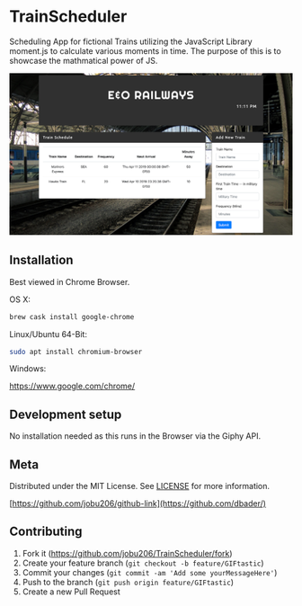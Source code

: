 # TrainScheduler
Scheduling App for fictional Trains utilizing the JavaScript Library moment.js to calculate various moments in time. The purpose of this is to showcase the mathmatical power of JS.

![Screenshot](./assets/images/trainScreenshot.png)

## Installation

Best viewed in Chrome Browser.

OS X:

```sh
brew cask install google-chrome
```

Linux/Ubuntu 64-Bit:

```sh
sudo apt install chromium-browser
```

Windows:

https://www.google.com/chrome/

## Development setup

No installation needed as this runs in the Browser via the Giphy API.

## Meta

Distributed under the MIT License. See [LICENSE](LICENSE) for more information.

[https://github.com/jobu206/github-link](https://github.com/dbader/)


## Contributing

1. Fork it (<https://github.com/jobu206/TrainScheduler/fork>)
2. Create your feature branch (`git checkout -b feature/GIFtastic`)
3. Commit your changes (`git commit -am 'Add some yourMessageHere'`)
4. Push to the branch (`git push origin feature/GIFtastic`)
5. Create a new Pull Request